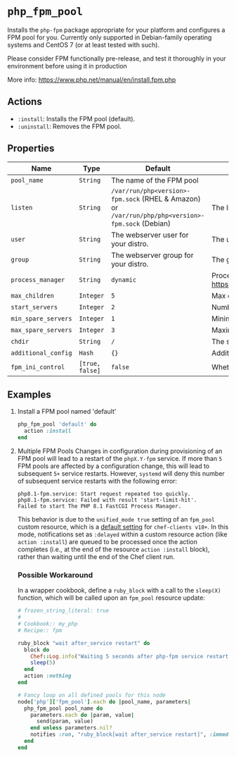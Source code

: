 # `php_fpm_pool`

Installs the `php-fpm` package appropriate for your platform and configures a FPM pool for you. Currently only supported in Debian-family operating systems and CentOS 7 (or at least tested with such).

Please consider FPM functionally pre-release, and test it thoroughly in your environment before using it in production
<!-- markdown-link-check-disable -->
More info: <https://www.php.net/manual/en/install.fpm.php>

## Actions

- `:install`: Installs the FPM pool (default).
- `:uninstall`: Removes the FPM pool.

## Properties

| Name                | Type            | Default                              | Description                                                                           |
| ------------------- | --------------- | ------------------------------------ | ------------------------------------------------------------------------------------- |
| `pool_name`         | `String`        | The name of the FPM pool             |                                                                                       |
| `listen`            | `String`        | `/var/run/php<version>-fpm.sock` (RHEL & Amazon) or `/var/run/php/php<version>-fpm.sock` (Debian) | The listen address |
| `user`              | `String`        | The webserver user for your distro.  | The user to run the FPM under                                                         |
| `group`             | `String`        | The webserver group for your distro. | The group to run the FPM under                                                        |
| `process_manager`   | `String`        | `dynamic`                            | Process manager to use - see <https://www.php.net/manual/en/install.fpm.configuration.php> |
| `max_children`      | `Integer`       | `5`                                  | Max children to scale to                                                              |
| `start_servers`     | `Integer`       | `2`                                  | Number of servers to start the pool with                                              |
| `min_spare_servers` | `Integer`       | `1`                                  | Minimum number of servers to have as spares                                           |
| `max_spare_servers` | `Integer`       | `3`                                  | Maximum number of servers to have as spares                                           |
| `chdir`             | `String`        | `/`                                  | The startup working directory of the pool                                             |
| `additional_config` | `Hash`          | `{}`                                 | Additional parameters in JSON                                                         |
| `fpm_ini_control`   | `[true, false]` | `false`                              | Whether to add a new `php.ini` file for FPM                                           |


## Examples

1. Install a FPM pool named 'default'

   ```ruby
   php_fpm_pool 'default' do
     action :install
   end
   ```

2. Multiple FPM Pools
   Changes in configuration during provisioning of an FPM pool will lead to a restart of the `phpX.Y-fpm` service.
   If more than `5` FPM pools are affected by a configuration change, this will lead to subsequent `5+` service restarts.
   However, `systemd` will deny this number of subsequent service restarts with the following error:

   ```
   php8.1-fpm.service: Start request repeated too quickly.
   php8.1-fpm.service: Failed with result 'start-limit-hit'.
   Failed to start The PHP 8.1 FastCGI Process Manager.
   ```

   This behavior is due to the `unified_mode true` setting of an `fpm_pool` custom resource, which is a [default setting](https://docs.chef.io/deprecations_unified_mode/) for `chef-clients v18+`. In this mode, notifications set as `:delayed` within a custom resource action (like `action :install`) are queued to be processed once the action completes (i.e., at the end of the resource `action :install` block), rather than waiting until the end of the Chef client run.

   ### Possible Workaround

   In a wrapper cookbook, define a `ruby_block` with a call to the `sleep(X)` function, which will be called upon an `fpm_pool` resource update:

   ```ruby
   # frozen_string_literal: true
   #
   # Cookbook:: my_php
   # Recipe:: fpm

   ruby_block "wait after_service restart" do
     block do
       Chef::Log.info("Waiting 5 seconds after php-fpm service restart...")
       sleep(5)
     end
     action :nothing
   end

   # Fancy loop on all defined pools for this node
   node['php']['fpm_pool'].each do |pool_name, parameters|
     php_fpm_pool pool_name do
       parameters.each do |param, value|
         send(param, value)
       end unless parameters.nil?
       notifies :run, "ruby_block[wait after_service restart]", :immediately
     end
   end
   ```
